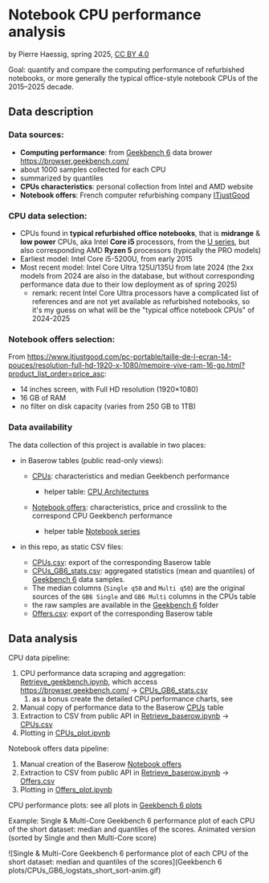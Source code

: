 # Notebook CPU performance analysis

by Pierre Haessig, spring 2025, [CC BY 4.0](https://creativecommons.org/licenses/by/4.0/)

Goal: quantify and compare the computing performance of refurbished notebooks, or more generally the typical office-style notebook CPUs of the 2015–2025 decade.

## Data description

### Data sources: 

-  **Computing performance**: from [Geekbench 6](https://www.geekbench.com/) data brower https://browser.geekbench.com/
  - about 1000 samples collected for each CPU
  - summarized by quantiles
- **CPUs characteristics**: personal collection from Intel and AMD website
- **Notebook offers**: French computer refurbishing company  [ITjustGood](https://www.itjustgood.com/)

### CPU data selection:

- CPUs found in **typical refurbished office notebooks**, that is **midrange** & **low power** CPUs, aka Intel **Core i5** processors, from the [U series](https://www.makeuseof.com/intel-u-vs-p-vs-h-laptop-cpus/), but also corresponding AMD **Ryzen 5** processors (typically the PRO models)
- Earliest model: Intel Core i5-5200U, from early 2015
- Most recent model: Intel Core Ultra 125U/135U from late 2024 (the 2xx models from 2024 are also in the database, but without corresponding performance data due to their low deployment as of spring 2025)
  - remark: recent Intel Core Ultra processors have a complicated list of references and are not yet available as refurbished notebooks, so it's my guess on what will be the "typical office notebook CPUs" of 2024-2025

### Notebook offers selection:

From https://www.itjustgood.com/pc-portable/taille-de-l-ecran-14-pouces/resolution-full-hd-1920-x-1080/memoire-vive-ram-16-go.html?product_list_order=price_asc:

- 14 inches screen, with Full HD resolution (1920×1080)
- 16 GB of RAM
- no filter on disk capacity (varies from 250 GB to 1TB)

### Data availability

The data collection of this project is available in two places:

- in Baserow tables (public read-only views):

  - [CPUs](https://baserow.io/public/grid/wLq_Mhbx1y8jm7z82Y1GuqrCpNtOCkBqdHHgYqoNP0M): characteristics and median Geekbench performance
    - helper table: [CPU Architectures](https://baserow.io/public/grid/QhMWCEkWl2jT_LMaULgfqu9JZ2r9TQn0RAQr8vClOZ0)

  - [Notebook offers](https://baserow.io/public/grid/q39BCdA9-8GFsRv_HIoyIJJjkUIPJ4FBZQ7WonqO2Ss): characteristics, price and crosslink to the correspond CPU Geekbench performance
    - helper table [Notebook series](https://baserow.io/public/grid/qjK_ot5toME-zCxTMdx8CwOxf3U3a6nx_R0kvCSGnqE)

- in this repo, as static CSV files:

  -  [CPUs.csv](CPUs.csv): export of the corresponding Baserow table
  -  [CPUs_GB6_stats.csv](CPUs_GB6_stats.csv): aggregated statistics (mean and quantiles) of  [Geekbench 6](https://www.geekbench.com/) data samples. 
    - The median columns (`Single q50` and `Multi q50`) are the original sources of the `GB6 Single` and  `GB6 Multi` columns in the CPUs table
    - the raw samples are available in the [Geekbench 6](Geekbench%206) folder
  -  [Offers.csv](Offers.csv): export of the corresponding Baserow table

## Data analysis

CPU data pipeline:

1. CPU performance data scraping and aggregation: [Retrieve_geekbench.ipynb](Retrieve_geekbench.ipynb), which access  https://browser.geekbench.com/ → [CPUs_GB6_stats.csv](CPUs_GB6_stats.csv)
   1. as a bonus create the detailed CPU performance charts, see 
2. Manual copy of performance data to the Baserow [CPUs](https://baserow.io/public/grid/wLq_Mhbx1y8jm7z82Y1GuqrCpNtOCkBqdHHgYqoNP0M) table
3. Extraction to CSV from public API in [Retrieve_baserow.ipynb](Retrieve_baserow.ipynb) → [CPUs.csv](CPUs.csv)
4. Plotting in [CPUs_plot.ipynb](CPUs_plot.ipynb) 

Notebook offers data pipeline:

1. Manual creation of the Baserow [Notebook offers](https://baserow.io/public/grid/q39BCdA9-8GFsRv_HIoyIJJjkUIPJ4FBZQ7WonqO2Ss)
2. Extraction to CSV from public API in [Retrieve_baserow.ipynb](Retrieve_baserow.ipynb) →  [Offers.csv](Offers.csv)
3. Plotting in [Offers_plot.ipynb](Offers_plot.ipynb)

CPU performance plots: see all plots in [Geekbench 6 plots](Geekbench%206%20plots)

Example: Single & Multi-Core Geekbench 6 performance plot of each CPU of the short dataset: median and quantiles of the scores. Animated version (sorted by Single and then Multi-Core score)

![Single & Multi-Core Geekbench 6 performance plot of each CPU of the short dataset: median and quantiles of the scores](Geekbench 6 plots/CPUs_GB6_logstats_short_sort-anim.gif)

